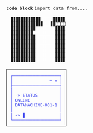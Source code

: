 **`code block`**
`import data from....`

<html lang="en">
<head>
<meta charset="UTF-8">
<meta name="viewport" content="width=device-width, initial-scale=1.0">
<title>ASCII Animation</title>
<style>
  .ascii-animation {
    font-family: monospace;
    font-size: 11px; /* Adjust the font size */
    line-height: 6px; /* Adjust the line height */
    white-space: pre;
  }
  .green {
    color: #FFFFFF;
  }
</style>
</head>
<body>
<div class="ascii-animation" id="ascii-animation">
  <span>▊▊▊▊▊▊▊▊▊▊▊▊<span class="green">⎕⎕⎕⎕⎕</span>▊▊▊▊▊</span><br>
  <span>▊▊▊▊▊▊▊▊▊▊▊▊▊<span class="green">⎕⎕⎕</span>▊▊⎕⎕⎕⎕</span><br>
  <span>▊▊▊▊▊▊▊▊▊▊<span class="green">⎕⎕⎕⎕⎕⎕⎕⎕</span>▊▊▊▊</span><br>
  <span>▊▊▊▊▊▊▊▊▊ <span class="green">⎕⎕⎕⎕⎕⎕⎕⎕</span>▊▊▊▊</span><br>
  <span>▊▊▊▊▊▊▊▊▊▊<span class="green">⎕⎕⎕⎕⎕⎕⎕⎕</span>▊▊▊▊</span><br>
  <span>▊▊▊▊▊▊▊▊▊▊<span class="green">⎕⎕⎕⎕⎕⎕⎕⎕</span>▊▊▊▊</span><br>
  <span>▊▊▊▊▊▊▊▊▊▊<span class="green">⎕⎕⎕⎕⎕⎕⎕⎕</span>▊▊▊▊</span><br>
  <span>▊▊▊▊▊▊▊▊▊▊<span class="green">⎕⎕⎕⎕⎕⎕⎕⎕</span>▊▊▊▊</span><br>
  <span>▊▊▊▊▊▊▊▊▊▊<span class="green">⎕⎕⎕⎕⎕⎕⎕⎕</span>▊▊▊▊</span><br>
  <span>▊▊▊▊▊▊▊▊▊▊<span class="green">⎕⎕⎕⎕⎕⎕⎕⎕</span>▊▊▊▊</span><br>
  
</div>

<script>
  const rows = document.querySelectorAll('.ascii-animation span');
  let indices = Array.from({length: rows.length}, () => Math.floor(Math.random() * rows[0].textContent.length));

  function animateRows() {
    rows.forEach((row, rowIndex) => {
      let content = '';
      for (let i = 0; i < row.textContent.length; i++) {
        content += (i === indices[rowIndex]) ? '<span class="green">⎕</span>' : '▊';
      }
      row.innerHTML = content;
    });
    indices = indices.map(index => (index + 1) % rows[0].textContent.length);
  }

  setInterval(animateRows, 200); // Adjust the interval for speed
</script>
</body>
</html>

<html lang="en">
<head>
<meta charset="UTF-8">
<meta name="viewport" content="width=device-width, initial-scale=1.0">
<title>ASCII Animation</title>
<style>
  pre {
    font-family: monospace;
    font-size: 11px; /* Adjust the font size */
    line-height: 1.2; /* Adjust the line height */
    border: 1px solid #000; /* Add a border around the ASCII art */
    padding: 10px; /* Add some padding inside the border */
    display: inline-block; /* Make the pre tag size to its content */
    color: #2e37ed; /* Set the text color to iridescent blue */
  }
  .blink {
    animation: blink-animation 1s infinite;
  }
  @keyframes blink-animation {
    50% {
      opacity: 0;
    }
  }
</style>
</head>
<body>
<pre>
┌───────────────────┐
│               ─ x │
├───────────────────┤
│                   │
│ -> STATUS         │
│ ONLINE            │
│ DATAMACHINE-001-1 │
│                   │
│ -> <span class="blink">▉</span>              │
└───────────────────┘
</pre>
</body>
</html>